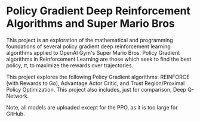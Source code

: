 # Policy Gradient Deep Reinforcement Algorithms and Super Mario Bros

This project is an exploration of the mathematical and programming foundations of several policy gradient deep reinforcement learning algorithms applied to OpenAI Gym's Super Mario Bros. Policy Gradient algorithms in Reinforcement Learning are those which seek to find the best policy, $\pi$, to maximize the rewards over trajectories.

This project explores the following Policy Gradient algorithms: REINFORCE (with Rewards to Go), Advantage Actor Critic, and Trust Region/Proximal Policy Optimization. This project also includes, just for comparison, Deep Q-Network.

Note, all models are uploaded except for the PPO, as it is too large for GitHub.
